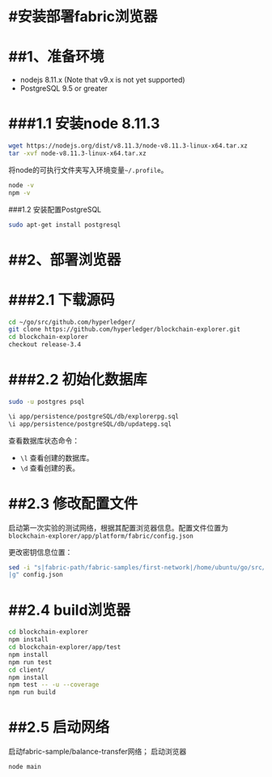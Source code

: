 #安装部署fabric浏览器
=========================

##1、准备环境
=====================

- nodejs 8.11.x (Note that v9.x is not yet supported)
- PostgreSQL 9.5 or greater

###1.1 安装node 8.11.3
=====================

```bash
wget https://nodejs.org/dist/v8.11.3/node-v8.11.3-linux-x64.tar.xz
tar -xvf node-v8.11.3-linux-x64.tar.xz
```
将node的可执行文件夹写入环境变量`~/.profile`。

```bash
node -v
npm -v
```
###1.2 安装配置PostgreSQL

```bash
sudo apt-get install postgresql
```

##2、部署浏览器
=====================

###2.1 下载源码 
=====================
```bash
cd ~/go/src/github.com/hyperledger/
git clone https://github.com/hyperledger/blockchain-explorer.git
cd blockchain-explorer
checkout release-3.4
```
###2.2 初始化数据库
======================
```bash
sudo -u postgres psql

\i app/persistence/postgreSQL/db/explorerpg.sql
\i app/persistence/postgreSQL/db/updatepg.sql
```

查看数据库状态命令：
- `\l` 查看创建的数据库。 
- `\d` 查看创建的表。

##2.3 修改配置文件
========================
启动第一次实验的测试网络，根据其配置浏览器信息。配置文件位置为`blockchain-explorer/app/platform/fabric/config.json`

更改密钥信息位置：
```bash
sed -i "s|fabric-path/fabric-samples/first-network|/home/ubuntu/go/src/github.com/hyperledger/fabric-samples/balance-transfer/artifacts/channel
|g" config.json
```

##2.4 build浏览器
===================
```bash
cd blockchain-explorer
npm install
cd blockchain-explorer/app/test
npm install
npm run test
cd client/
npm install
npm test -- -u --coverage
npm run build
```

##2.5 启动网络
===============
启动fabric-sample/balance-transfer网络；
启动浏览器
```bash
node main
```